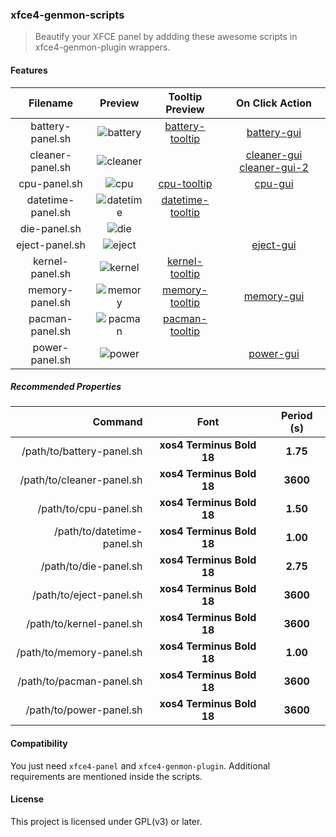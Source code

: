 ### xfce4-genmon-scripts

> Beautify your XFCE panel by addding these awesome scripts in xfce4-genmon-plugin wrappers.

#### Features

| Filename          | Preview     | Tooltip Preview    | On Click Action               |
|:-----------------:|:-----------:|:------------------:|:-----------------------------:|
| battery-panel.sh  | ![battery]  | [battery-tooltip]  | [battery-gui]                 |
| cleaner-panel.sh  | ![cleaner]  |                    | [cleaner-gui] [cleaner-gui-2] |
| cpu-panel.sh      | ![cpu]      | [cpu-tooltip]      | [cpu-gui]                     |
| datetime-panel.sh | ![datetime] | [datetime-tooltip] |                               |
| die-panel.sh      | ![die]      |                    |                               |
| eject-panel.sh    | ![eject]    |                    | [eject-gui]                   |
| kernel-panel.sh   | ![kernel]   | [kernel-tooltip]   |                               |
| memory-panel.sh   | ![memory]   | [memory-tooltip]   | [memory-gui]                  |
| pacman-panel.sh   | ![pacman]   | [pacman-tooltip]   |                               |
| power-panel.sh    | ![power]    |                    | [power-gui]                   |

##### Recommended Properties

| Command                    | Font                      | Period (s) |
|---------------------------:|:-------------------------:|:----------:|
| /path/to/battery-panel.sh  | **xos4 Terminus Bold 18** |  **1.75**  |
| /path/to/cleaner-panel.sh  | **xos4 Terminus Bold 18** |  **3600**  |
| /path/to/cpu-panel.sh      | **xos4 Terminus Bold 18** |  **1.50**  |
| /path/to/datetime-panel.sh | **xos4 Terminus Bold 18** |  **1.00**  |
| /path/to/die-panel.sh      | **xos4 Terminus Bold 18** |  **2.75**  |
| /path/to/eject-panel.sh    | **xos4 Terminus Bold 18** |  **3600**  |
| /path/to/kernel-panel.sh   | **xos4 Terminus Bold 18** |  **3600**  |
| /path/to/memory-panel.sh   | **xos4 Terminus Bold 18** |  **1.00**  |
| /path/to/pacman-panel.sh   | **xos4 Terminus Bold 18** |  **3600**  |
| /path/to/power-panel.sh    | **xos4 Terminus Bold 18** |  **3600**  |

#### Compatibility

You just need `xfce4-panel` and `xfce4-genmon-plugin`. Additional requirements are mentioned inside the scripts.

#### License

This project is licensed under GPL(v3) or later.

[battery]: https://raw.githubusercontent.com/xtonousou/xfce4-genmon-scripts/test/previews/battery-panel/battery.gif "battery"
[battery-tooltip]: https://raw.githubusercontent.com/xtonousou/xfce4-genmon-scripts/test/previews/battery-panel/battery-tooltip.gif "battery-tooltip"
[battery-gui]: https://raw.githubusercontent.com/xtonousou/xfce4-genmon-scripts/test/previews/battery-panel/battery-gui.png "battery-gui"
[cleaner]: https://raw.githubusercontent.com/xtonousou/xfce4-genmon-scripts/test/previews/cleaner-panel/cleaner.png "cleaner"
[cleaner-gui]: https://raw.githubusercontent.com/xtonousou/xfce4-genmon-scripts/test/previews/cleaner-panel/cleaner-gui.png "cleaner-gui"
[cleaner-gui-2]: https://raw.githubusercontent.com/xtonousou/xfce4-genmon-scripts/test/previews/cleaner-panel/cleaner-gui-2.png "cleaner-gui-2"
[cpu]: https://raw.githubusercontent.com/xtonousou/xfce4-genmon-scripts/test/previews/cpu-panel/cpu.gif "cpu"
[cpu-tooltip]: https://raw.githubusercontent.com/xtonousou/xfce4-genmon-scripts/test/previews/cpu-panel/cpu-tooltip.gif "cpu-tooltip"
[cpu-gui]: https://raw.githubusercontent.com/xtonousou/xfce4-genmon-scripts/test/previews/cpu-panel/cpu-gui.png "cpu-gui"
[datetime]: https://raw.githubusercontent.com/xtonousou/xfce4-genmon-scripts/test/previews/datetime-panel/datetime.gif "datetime"
[datetime-tooltip]: https://raw.githubusercontent.com/xtonousou/xfce4-genmon-scripts/test/previews/datetime-panel/datetime-tooltip.png "datetime-tooltip"
[die]: https://raw.githubusercontent.com/xtonousou/xfce4-genmon-scripts/test/previews/die-panel/die.gif "die"
[eject]: https://raw.githubusercontent.com/xtonousou/xfce4-genmon-scripts/test/previews/eject-panel/eject.png "eject"
[eject-gui]: https://raw.githubusercontent.com/xtonousou/xfce4-genmon-scripts/test/previews/eject-panel/eject-gui.png "eject-gui"
[kernel]: https://raw.githubusercontent.com/xtonousou/xfce4-genmon-scripts/test/previews/kernel-panel/kernel.png "kernel"
[kernel-tooltip]: https://raw.githubusercontent.com/xtonousou/xfce4-genmon-scripts/test/previews/kernel-panel/kernel-tooltip.png "kernel-tooltip"
[memory]: https://raw.githubusercontent.com/xtonousou/xfce4-genmon-scripts/test/previews/memory-panel/memory.gif "memory"
[memory-tooltip]: https://raw.githubusercontent.com/xtonousou/xfce4-genmon-scripts/test/previews/memory-panel/memory-tooltip.gif "memory-tooltip"
[memory-gui]: https://raw.githubusercontent.com/xtonousou/xfce4-genmon-scripts/test/previews/memory-panel/memory-gui.png "memory-gui"
[pacman]: https://raw.githubusercontent.com/xtonousou/xfce4-genmon-scripts/test/previews/pacman-panel/pacman.png "pacman"
[pacman-tooltip]: https://raw.githubusercontent.com/xtonousou/xfce4-genmon-scripts/test/previews/pacman-panel/pacman-tooltip.png "pacman-tooltip"
[power]: https://raw.githubusercontent.com/xtonousou/xfce4-genmon-scripts/test/previews/power-panel/power.png "power"
[power-gui]: https://raw.githubusercontent.com/xtonousou/xfce4-genmon-scripts/test/previews/power-panel/power-gui.png "power-gui"
